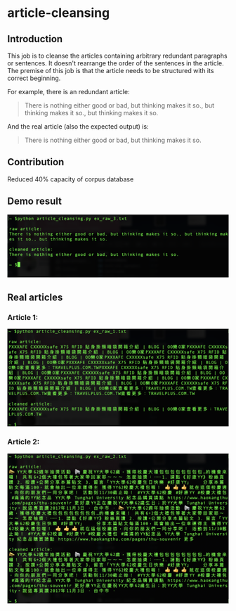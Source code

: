 # article-cleansing
## Introduction
This job is to cleanse the articles containing arbitrary redundant paragraphs or sentences. It doesn't rearrange the order of the sentences in the article. The premise of this job is that the article needs to be structured with its correct beginning.

For example, there is an redundant article:
>There is nothing either good or bad, but thinking makes it so., but thinking makes it so., but thinking makes it so.

And the real article (also the expected output) is:
>There is nothing either good or bad, but thinking makes it so.


## Contribution
Reduced 40% capacity of corpus database

## Demo result
![Demo screenshot](images/demo_ex_raw_3.png)

## Real articles
### Article 1:
![Demo screenshot](images/demo_ex_raw_1.png)

### Article 2:
![Demo screenshot](images/demo_ex_raw_2.png)
